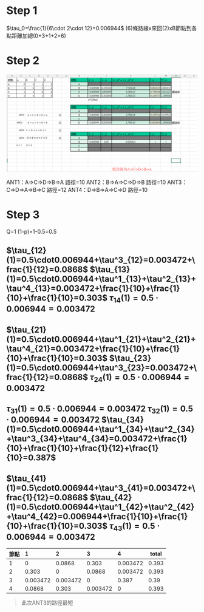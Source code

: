 # Step 1
$\tau_0=\frac{1}{6\cdot 2\cdot 12}=0.006944$
(6)條路線x來回(2)xB節點到各點距離加總(0+3+1+2=6)

# Step 2
![image.png](https://raw.githubusercontent.com/Ash0645/image_remote/main/202401081458936.png)


ANT1：A⇒C⇒D⇒B⇒A  路徑=10
ANT2：B⇒A⇒C⇒D⇒B  路徑=10
ANT3：C⇒D⇒A⇒B⇒C  路徑=12
ANT4：D⇒B⇒A⇒C⇒D  路徑=10

# Step 3

Q=1 
(1-p)=1-0.5=0.5

$\tau_{12}(1)=0.5\cdot0.006944+\tau^3_{12}=0.003472+\frac{1}{12}=0.0868$
$\tau_{13}(1)=0.5\cdot0.006944+\tau^1_{13}+\tau^2_{13}+\tau^4_{13}=0.003472+\frac{1}{10}+\frac{1}{10}+\frac{1}{10}=0.303$
$\tau_{14}(1)=0.5\cdot0.006944=0.003472$
---
$\tau_{21}(1)=0.5\cdot0.006944+\tau^1_{21}+\tau^2_{21}+\tau^4_{21}=0.003472+\frac{1}{10}+\frac{1}{10}+\frac{1}{10}=0.303$
$\tau_{23}(1)=0.5\cdot0.006944+\tau^3_{23}=0.003472+\frac{1}{12}=0.0868$
$\tau_{24}(1)=0.5\cdot0.006944=0.003472$
---
$\tau_{31}(1)=0.5\cdot0.006944=0.003472$
$\tau_{32}(1)=0.5\cdot0.006944=0.003472$
$\tau_{34}(1)=0.5\cdot0.006944+\tau^1_{34}+\tau^2_{34}+\tau^3_{34}+\tau^4_{34}=0.003472+\frac{1}{10}+\frac{1}{10}+\frac{1}{12}+\frac{1}{10}=0.387$
---
$\tau_{41}(1)=0.5\cdot0.006944+\tau^3_{41}=0.003472+\frac{1}{12}=0.0868$
$\tau_{42}(1)=0.5\cdot0.006944+\tau^1_{42}+\tau^2_{42}+\tau^4_{42}=0.006944+\frac{1}{10}+\frac{1}{10}+\frac{1}{10}=0.303$
$\tau_{43}(1)=0.5\cdot0.006944=0.003472$
---

| 節點 | 1 | 2 | 3 | 4 | total |
| :--- | :--- | :--- | :--- | :--- | ---- |
| 1 | 0 | 0.0868 | 0.303 | 0.003472 | 0.393 |
| 2 | 0.303 | 0 | 0.0868 | 0.003472 | 0.393 |
| 3 | 0.003472 | 0.003472 | 0 | 0.387 | 0.39 |
| 4 | 0.0868 | 0.303 | 0.003472 | 0 | 0.393 |


> 此次ANT3的路徑最短

